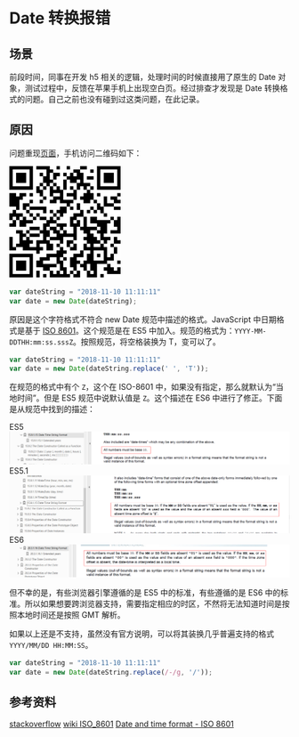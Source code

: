 # Date 转换报错
## 场景
前段时间，同事在开发 h5 相关的逻辑，处理时间的时候直接用了原生的 Date 对象，测试过程中，反馈在苹果手机上出现空白页。经过排查才发现是 Date 转换格式的问题。自己之前也没有碰到过这类问题，在此记录。

## 原因
问题重现[页面][url-data-error]，手机访问二维码如下：

![14-qrcode][url-local-qrcode]

```javascript
var dateString = "2018-11-10 11:11:11"
var date = new Date(dateString);
```
原因是这个字符格式不符合 new Date 规范中描述的格式。JavaScript 中日期格式是基于 [ISO 8601][url-wiki-iso-8601]。这个规范是在 ES5 中加入。规范的格式为：`YYYY-MM-DDTHH:mm:ss.sssZ`。按照规范，将空格装换为 T，变可以了。
```javascript
var dateString = "2018-11-10 11:11:11"
var date = new Date(dateString.replace(' ', 'T'));
```
在规范的格式中有个 `Z`，这个在 ISO-8601 中，如果没有指定，那么就默认为“当地时间”。但是 ES5 规范中说默认值是 `Z`。这个描述在 ES6 中进行了修正。下面是从规范中找到的描述：

ES5
![14-5-spec][url-local-5]
ES5.1
![14-5.1-spec][url-local-5.1]
ES6
![14-6-spec][url-local-6]

但不幸的是，有些浏览器引擎遵循的是 ES5 中的标准，有些遵循的是 ES6 中的标准。所以如果想要跨浏览器支持，需要指定相应的时区，不然将无法知道时间是按照本地时间还是按照 GMT 解析。

如果以上还是不支持，虽然没有官方说明，可以将其装换几乎普遍支持的格式 `YYYY/MM/DD HH:MM:SS`。
```javascript
var dateString = "2018-11-10 11:11:11"
var date = new Date(dateString.replace(/-/g, '/'));
```

## 参考资料
[stackoverflow][url-stackoverflow]
[wiki ISO_8601][url-wiki-iso-8601]
[Date and time format - ISO 8601](https://www.iso.org/iso-8601-date-and-time-format.html)


[url-local-qrcode]:../images/14/qr-code.png
[url-local-5]:../images/14/14-5.0-date-spec.png
[url-local-5.1]:../images/14/14-5.1-date-spec.png
[url-local-6]:../images/14/14-6-date-spec.png

[url-data-error]:https://xxholic.github.io/lab/lab-js/segment/14/14.date-error.html
[url-stackoverflow]:https://stackoverflow.com/questions/13363673/javascript-date-is-invalid-on-ios
[url-wiki-iso-8601]:https://en.wikipedia.org/wiki/ISO_8601